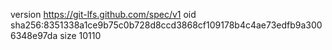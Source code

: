 version https://git-lfs.github.com/spec/v1
oid sha256:8351338a1ce9b75c0b728d8ccd3868cf109178b4c4ae73edfb9a3006348e97da
size 10110
